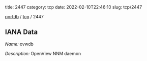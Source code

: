 title: 2447
category: tcp
date: 2022-02-10T22:46:10
slug: tcp/2447

[portdb](/) / [tcp](/category/tcp.html) / 2447


## IANA Data

_Name:_ ovwdb

_Description:_ OpenView NNM daemon

